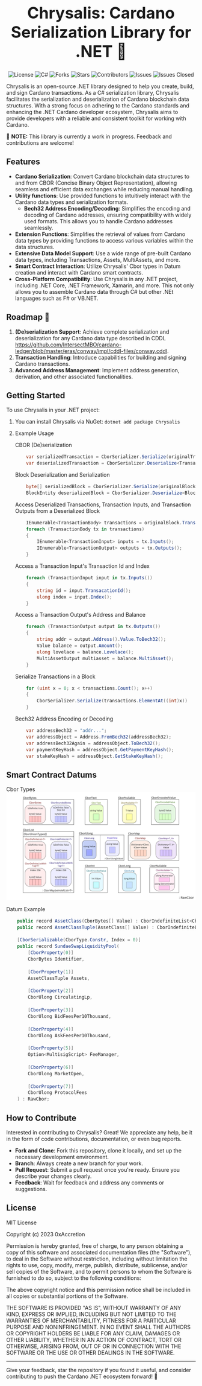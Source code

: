 <div align="center">
    <h1 style="font-size: 3em;">Chrysalis: Cardano Serialization Library for .NET 🦋</h1>
</div>

<div align="center">

![License](https://img.shields.io/badge/License-MIT-blue.svg)
![C#](https://img.shields.io/badge/C%23-purple.svg)
![Forks](https://img.shields.io/github/forks/utxorpc/dotnet-sdk.svg?style=social) 
![Stars](https://img.shields.io/github/stars/utxorpc/dotnet-sdk.svg?style=social) 
![Contributors](https://img.shields.io/github/contributors/utxorpc/dotnet-sdk.svg) 
![Issues](https://img.shields.io/github/issues/utxorpc/dotnet-sdk.svg) 
![Issues Closed](https://img.shields.io/github/issues-closed/utxorpc/dotnet-sdk.svg) 

</div>


Chrysalis is an open-source .NET library designed to help you create, build, and sign Cardano transactions. As a C# serialization library, Chrysalis facilitates the serialization and deserialization of Cardano blockchain data structures. With a strong focus on adhering to the Cardano standards and enhancing the .NET Cardano developer ecosystem, Chrysalis aims to provide developers with a reliable and consistent toolkit for working with Cardano. 

🚧 **NOTE:** This library is currently a work in progress. Feedback and contributions are welcome!

## Features

- **Cardano Serialization**: Convert Cardano blockchain data structures to and from CBOR (Concise Binary Object Representation), allowing seamless and efficient data exchanges while reducing manual handling. 
- **Utility functions**: Use provided functions to intuitively interact with the Cardano data types and serialization formats.
    - **Bech32 Address Encoding/Decoding**: Simplifies the encoding and decoding of Cardano addresses, ensuring compatibility with widely used formats. This allows you to handle Cardano addresses seamlessly.
- **Extension Functions**: Simplifies the retrieval of values from Cardano data types by providing functions to access various variables within the data structures.
- **Extensive Data Model Support**: Use a wide range of pre-built Cardano data types, including Transactions, Assets, MultiAssets, and more.
- **Smart Contract Interaction**: Utilize Chrysalis' Cbor types in Datum creation and interact with Cardano smart contracts.
- **Cross-Platform Compatibility**: Use Chrysalis in any .NET project, including .NET Core, .NET Framework, Xamarin, and more. This not only allows you to assemble Cardano data through C# but other .NEt languages such as F# or VB.NET.


## Roadmap 🚀

1. **(De)serialization Support**: Achieve complete serialization and deserialization for any Cardano data type described in CDDL https://github.com/IntersectMBO/cardano-ledger/blob/master/eras/conway/impl/cddl-files/conway.cddl.
2. **Transaction Handling**: Introduce capabilities for building and signing Cardano transactions.
3. **Advanced Address Management**: Implement address generation, derivation, and other associated functionalities.

## Getting Started

To use Chrysalis in your .NET project:

1. You can install Chrysalis via NuGet:
    `dotnet add package Chrysalis`

2. Example Usage
    
    CBOR (De)serialization
    ```csharp
        var serializedTransaction = CborSerializer.Serialize(originalTransaction);
        var deserializedTransaction = CborSerializer.Deserialize<TransactionBody>(serializedTransaction);
    ```

    Block Deserialization and Serialization
    ```csharp
        byte[] serializedBlock = CborSerializer.Serialize(originalBlock);
        BlockEntity deserializedBlock = CborSerializer.Deserialize<BlockEntity>(serializedBlock);
    ```

    Access Deserialized Transactions, Transaction Inputs, and Transaction Outputs from a Deserialized Block
    ```csharp
        IEnumerable<TransactionBody> transactions = originalBlock.TransactionBodies();
        foreach (TransactionBody tx in transactions)
        {
            IEnumerable<TransactionInput> inputs = tx.Inputs();
            IEnumerable<TransactionOutput> outputs = tx.Outputs();    
        }
    ```

    Access a Transaction Input's Transaction Id and Index
    ```csharp
        foreach (TransactionInput input in tx.Inputs())
        {
            string id = input.TransacationId();
            ulong index = input.Index();
        }
    ```

    Access a Transaction Output's Address and Balance
    ```csharp
        foreach (TransactionOutput output in tx.Outputs())
        {
            string addr = output.Address().Value.ToBech32();
            Value balance = output.Amount();
            ulong lovelace = balance.Lovelace();
            MultiAssetOutput multiasset = balance.MultiAsset();
        }
    ```

    Serialize Transactions in a Block
    ```csharp
        for (uint x = 0; x < transactions.Count(); x++)
        {
            CborSerializer.Serialize(transactions.ElementAt((int)x))
        }
    ```

    Bech32 Address Encoding or Decoding
    ```csharp
        var addressBech32 = "addr...";
        var addressObject = Address.FromBech32(addressBech32);
        var addressBech32Again = addressObject.ToBech32();
        var paymentKeyHash = addressObject.GetPaymentKeyHash();
        var stakeKeyHash = addressObject.GetStakeKeyHash();
    ```

## Smart Contract Datums
Cbor Types
![Example Image](ChrysalisCborTypes.png)

Datum Example
```csharp
    public record AssetClass(CborBytes[] Value) : CborIndefiniteList<CborBytes>(Value);
    public record AssetClassTuple(AssetClass[] Value) : CborIndefiniteList<AssetClass>(Value);

    [CborSerializable(CborType.Constr, Index = 0)]
    public record SundaeSwapLiquidityPool(
        [CborProperty(0)]
        CborBytes Identifier,
        
        [CborProperty(1)]
        AssetClassTuple Assets,
        
        [CborProperty(2)]
        CborUlong CirculatingLp,
        
        [CborProperty(3)]
        CborUlong BidFeesPer10Thousand,
        
        [CborProperty(4)]
        CborUlong AskFeesPer10Thousand,
        
        [CborProperty(5)]
        Option<MultisigScript> FeeManager,
        
        [CborProperty(6)]
        CborUlong MarketOpen,
        
        [CborProperty(7)]
        CborUlong ProtocolFees
    ) : RawCbor;
```

## How to Contribute

Interested in contributing to Chrysalis? Great! We appreciate any help, be it in the form of code contributions, documentation, or even bug reports.

- **Fork and Clone**: Fork this repository, clone it locally, and set up the necessary development environment.
- **Branch**: Always create a new branch for your work.
- **Pull Request**: Submit a pull request once you're ready. Ensure you describe your changes clearly.
- **Feedback**: Wait for feedback and address any comments or suggestions.

## License

MIT License

Copyright (c) 2023 0xAccretion

Permission is hereby granted, free of charge, to any person obtaining a copy of this software and associated documentation files (the "Software"), to deal in the Software without restriction, including without limitation the rights to use, copy, modify, merge, publish, distribute, sublicense, and/or sell copies of the Software, and to permit persons to whom the Software is furnished to do so, subject to the following conditions:

The above copyright notice and this permission notice shall be included in all copies or substantial portions of the Software.

THE SOFTWARE IS PROVIDED "AS IS", WITHOUT WARRANTY OF ANY KIND, EXPRESS OR IMPLIED, INCLUDING BUT NOT LIMITED TO THE WARRANTIES OF MERCHANTABILITY, FITNESS FOR A PARTICULAR PURPOSE AND NONINFRINGEMENT. IN NO EVENT SHALL THE AUTHORS OR COPYRIGHT HOLDERS BE LIABLE FOR ANY CLAIM, DAMAGES OR OTHER LIABILITY, WHETHER IN AN ACTION OF CONTRACT, TORT OR OTHERWISE, ARISING FROM, OUT OF OR IN CONNECTION WITH THE SOFTWARE OR THE USE OR OTHER DEALINGS IN THE SOFTWARE.

---

Give your feedback, star the repository if you found it useful, and consider contributing to push the Cardano .NET ecosystem forward! 🌟


